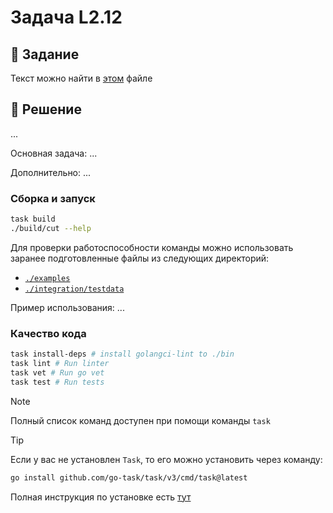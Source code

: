 # Задача L2.12

## 📝 Задание
Текст можно найти в [этом](./docs/TASK.md) файле

## 🎯 Решение
...

Основная задача:
...

Дополнительно:
...

### Сборка и запуск
```bash
task build
./build/cut --help
```
Для проверки работоспособности команды можно использовать заранее подготовленные файлы из следующих директорий:
- [`./examples`](./examples) 
- [`./integration/testdata`](./integration/testdata)

Пример использования:
...

### Качество кода
```bash
task install-deps # install golangci-lint to ./bin
task lint # Run linter
task vet # Run go vet
task test # Run tests
```

> [!NOTE]
> Полный список команд доступен при помощи команды `task`

> [!TIP]
> Если у вас не установлен `Task`, то его можно установить через команду:
> ```bash
> go install github.com/go-task/task/v3/cmd/task@latest
> ```
> Полная инструкция по установке есть [тут](https://taskfile.dev/docs/installation)